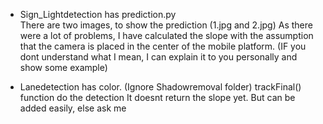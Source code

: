 - Sign_Lightdetection has prediction.py    
There are two images, to show the prediction (1.jpg and 2.jpg)
As there were a lot of problems, I have calculated the slope with the assumption that the camera is placed in the center of the mobile platform. (IF you dont understand what I mean, I can explain it to you personally and show some example)

- Lanedetection has color. (Ignore Shadowremoval folder)
trackFinal() function do the detection
It doesnt return the slope yet. But can be added easily, else ask me
